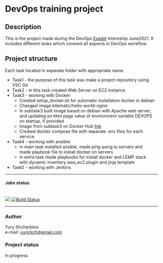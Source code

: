 # DevOps training project
## Description
This is the project made during the DevOps [Exadel](https://exadel.com/) Internship June2021.
It includes different
tasks which covered all aspects in DevOps workflow. 

## Project structure
Each task located in separate folder with appropriate name.
* Task1 - the purpose of this task was make a project repository using VSC Git
* Task2 - in this task created Web Server on EC2 instance
* Task3 - working with Docker:
  * Created setup_docker.sh for automatic installation docker in debian
  * Changed image kitematic/hello-world-nginx
  * In subtask3 built image based on debian with Apache web server,
    and updating on html page value of environment variable DEVOPS on
    startup, if provided
  * Image from subtask3 on Docker Hub [link](https://hub.docker.com/r/yurickch/test_web)
  * Created docker compose file with separate .env files for each service.  
* Task4 - working with ansible:
  * in main task installed ansible, made ping-pong to servers and  
    made playbook file to install docker on servers
  * in extra task made playbooks for install docker and LEMP stack  
  with dynamic inventory aws_ec2 plugin and jinja template 
* Task5 - working with Jenkins
___
#### Jobs status 
<br><image src="https://github.com/YuryShcharbina/training_projects/workflows/test-docker/badge.svg?branch=master">
[![Build Status](http://13.53.94.124:8080/buildStatus/icon?job=Pipeline_test_2&subject=Jenkins_test_pipeline)](http://13.53.94.124:8080/job/Pipeline_test_2/)  
___


### Author
Yury Shcharbina  
e-mail: yurickch@gmail.com

### Project status
In progress
